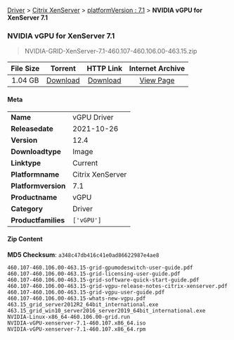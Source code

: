 
[Driver](/README.md)  >  [Citrix XenServer](/index/Driver/Citrix_XenServer.md)  >  [platformVersion : 7.1](/index/Driver/Citrix_XenServer/7.1.md)  >  **NVIDIA vGPU for XenServer 7.1**


###    NVIDIA vGPU for XenServer 7.1

> NVIDIA-GRID-XenServer-7.1-460.107-460.106.00-463.15.zip   


| **File Size** | **Torrent**  | **HTTP Link** | **Internet Archive** |
|:-------------:|:------------:|:-------------:|:--------------------:|
| 1.04 GB |  [Download](https://archive.org/download/nvgpu_NVIDIA-GRID-XenServer-7.1-460.107-460.106.00-463.15.zip/nvgpu_NVIDIA-GRID-XenServer-7.1-460.107-460.106.00-463.15.zip_archive.torrent)       | [Download](https://archive.org/compress/nvgpu_NVIDIA-GRID-XenServer-7.1-460.107-460.106.00-463.15.zip) | [View Page](https://archive.org/details/nvgpu_NVIDIA-GRID-XenServer-7.1-460.107-460.106.00-463.15.zip)       |

#### Meta

<table>
<tr><td><strong>Name</strong></td><td>vGPU Driver</td></tr>
<tr><td><strong>Releasedate</strong></td><td>2021-10-26</td></tr>
<tr><td><strong>Version</strong></td><td>12.4</td></tr>
<tr><td><strong>Downloadtype</strong></td><td>Image</td></tr>
<tr><td><strong>Linktype</strong></td><td>Current</td></tr>
<tr><td><strong>Platformname</strong></td><td>Citrix XenServer</td></tr>
<tr><td><strong>Platformversion</strong></td><td>7.1</td></tr>
<tr><td><strong>Productname</strong></td><td>vGPU</td></tr>
<tr><td><strong>Category</strong></td><td>Driver</td></tr>
<tr><td><strong>Productfamilies</strong></td><td><code>['vGPU']</code></td></tr>
</table>

#### Zip Content

**MD5 Checksum**: `a348c47db416c41e0ad86622987e4ae8`

```text
460.107-460.106.00-463.15-grid-gpumodeswitch-user-guide.pdf
460.107-460.106.00-463.15-grid-licensing-user-guide.pdf
460.107-460.106.00-463.15-grid-software-quick-start-guide.pdf
460.107-460.106.00-463.15-grid-vgpu-release-notes-citrix-xenserver.pdf
460.107-460.106.00-463.15-grid-vgpu-user-guide.pdf
460.107-460.106.00-463.15-whats-new-vgpu.pdf
463.15_grid_server2012R2_64bit_international.exe
463.15_grid_win10_server2016_server2019_64bit_international.exe
NVIDIA-Linux-x86_64-460.106.00-grid.run
NVIDIA-vGPU-xenserver-7.1-460.107.x86_64.iso
NVIDIA-vGPU-xenserver-7.1-460.107.x86_64.rpm
```